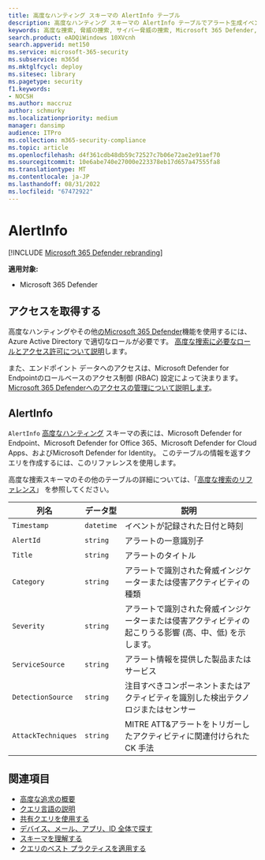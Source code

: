 ```yaml
---
title: 高度なハンティング スキーマの AlertInfo テーブル
description: 高度なハンティング スキーマの AlertInfo テーブルでアラート生成イベントについて説明します
keywords: 高度な捜索, 脅威の捜索, サイバー脅威の捜索, Microsoft 365 Defender, microsoft 365, m365, 検索, クエリ, テレメトリ, スキーマ参照, kusto, テーブル, 列, データ型, 説明, AlertInfo, アラート, 重大度, カテゴリ, MITRE, ATT&CK, Microsoft Defender for Endpoint,Microsoft Defender for Office 365、Microsoft Cloud App Security、MCAS、Microsoft Defender for Identity
search.product: eADQiWindows 10XVcnh
search.appverid: met150
ms.service: microsoft-365-security
ms.subservice: m365d
ms.mktglfcycl: deploy
ms.sitesec: library
ms.pagetype: security
f1.keywords:
- NOCSH
ms.author: maccruz
author: schmurky
ms.localizationpriority: medium
manager: dansimp
audience: ITPro
ms.collection: m365-security-compliance
ms.topic: article
ms.openlocfilehash: d4f361cdb48db59c72527c7b06e72ae2e91aef70
ms.sourcegitcommit: 10e6abe740e27000e223378eb17d657a47555fa8
ms.translationtype: MT
ms.contentlocale: ja-JP
ms.lasthandoff: 08/31/2022
ms.locfileid: "67472922"
---
```

# <a name="alertinfo"></a>AlertInfo

[!INCLUDE [Microsoft 365 Defender rebranding](../includes/microsoft-defender.md)]


**適用対象:**
- Microsoft 365 Defender


## <a name="get-access"></a>アクセスを取得する
高度なハンティングやその他[のMicrosoft 365 Defender](microsoft-365-defender.md)機能を使用するには、Azure Active Directory で適切なロールが必要です。 [高度な捜索に必要なロールとアクセス許可について説明](custom-roles.md)します。

また、エンドポイント データへのアクセスは、Microsoft Defender for Endpointのロールベースのアクセス制御 (RBAC) 設定によって決まります。 [Microsoft 365 Defenderへのアクセスの管理について説明します](m365d-permissions.md)。

## <a name="alertinfo"></a>AlertInfo

`AlertInfo` [高度なハンティング](advanced-hunting-overview.md) スキーマの表には、Microsoft Defender for Endpoint、Microsoft Defender for Office 365、Microsoft Defender for Cloud Apps、およびMicrosoft Defender for Identity。 このテーブルの情報を返すクエリを作成するには、このリファレンスを使用します。

高度な捜索スキーマのその他のテーブルの詳細については、「[高度な捜索のリファレンス](advanced-hunting-schema-tables.md)」 を参照してください。

| 列名 | データ型 | 説明 |
|-------------|-----------|-------------|
| `Timestamp` | `datetime` | イベントが記録された日付と時刻 |
| `AlertId` | `string` | アラートの一意識別子 |
| `Title` | `string` | アラートのタイトル |
| `Category` | `string` | アラートで識別された脅威インジケーターまたは侵害アクティビティの種類 |
| `Severity` | `string` | アラートで識別された脅威インジケーターまたは侵害アクティビティの起こりうる影響 (高、中、低) を示します。 |
| `ServiceSource` | `string` | アラート情報を提供した製品またはサービス |
| `DetectionSource` | `string` | 注目すべきコンポーネントまたはアクティビティを識別した検出テクノロジまたはセンサー |
| `AttackTechniques` | `string` | MITRE ATT&アラートをトリガーしたアクティビティに関連付けられた CK 手法 |

## <a name="related-topics"></a>関連項目
- [高度な追求の概要](advanced-hunting-overview.md)
- [クエリ言語の説明](advanced-hunting-query-language.md)
- [共有クエリを使用する](advanced-hunting-shared-queries.md)
- [デバイス、メール、アプリ、ID 全体で探す](advanced-hunting-query-emails-devices.md)
- [スキーマを理解する](advanced-hunting-schema-tables.md)
- [クエリのベスト プラクティスを適用する](advanced-hunting-best-practices.md)
